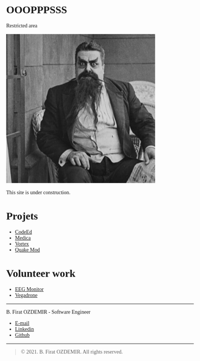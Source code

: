 <link rel="stylesheet" type="text/css" href="https://fonts.googleapis.com/css?family=Ubuntu:regular,bold&subset=Latin">
<style>
	* {
		font-family: Ubuntu, "times new roman", times, roman, serif;
	}
	img { max-width: 400px; }
</style>

# OOOPPPSSS

Restricted area

![Image](assets/eric.jpg)

This site is under construction.

# Projets

* [CodeEd](./codeed.html)
* [Medica](./medica.html)
* [Vortex](./vortex.html)
* [Quake Mod](./quakemod.html)

# Volunteer work

* [EEG Monitor](./eeg.html)
* [Vegadrone](./drone.html)

---

B. Firat OZDEMIR - Software Engineer

* [E-mail](b.firat.ozdemir@gmail.com)
* [Linkedin](https://www.linkedin.com/in/bfiratozdemir/)
* [Github](https://github.com/JackCampbell)

---
> © 2021. B. Firat OZDEMIR. All rights reserved.
